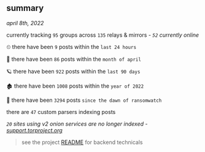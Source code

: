 
## summary
_april 8th, 2022_

currently tracking `95` groups across `135` relays & mirrors - _`52` currently online_

⏲ there have been `9` posts within the `last 24 hours`

🦈 there have been `86` posts within the `month of april`

🪐 there have been `922` posts within the `last 90 days`

🏚 there have been `1008` posts within the `year of 2022`

🦕 there have been `3294` posts `since the dawn of ransomwatch`

there are `47` custom parsers indexing posts

_`20` sites using v2 onion services are no longer indexed - [support.torproject.org](https://support.torproject.org/onionservices/v2-deprecation/)_

> see the project [README](https://github.com/thetanz/ransomwatch#ransomwatch--) for backend technicals
